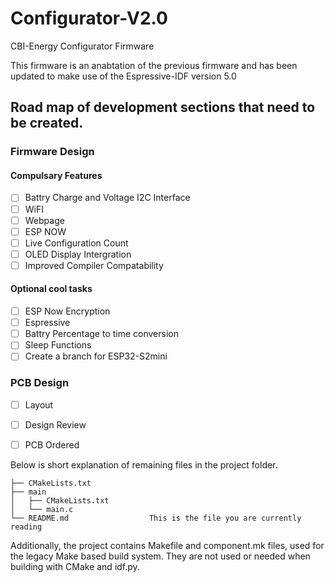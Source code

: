 # Configurator-V2.0
CBI-Energy Configurator Firmware

This firmware is an anabtation of the previous firmware and has been updated to make use of the Espressive-IDF version 5.0

## Road map of development sections that need to be created.

### Firmware Design 

#### Compulsary Features

- [ ] Battry Charge and Voltage I2C Interface
- [ ] WiFI
- [ ] Webpage
- [ ] ESP NOW
- [ ] Live Configuration Count
- [ ] OLED Display Intergration
- [ ] Improved Compiler Compatability 

#### Optional cool tasks

- [ ] ESP Now Encryption
- [ ] Espressive 
- [ ] Battry Percentage to time conversion
- [ ] Sleep Functions
- [ ] Create a branch for ESP32-S2mini

### PCB Design
- [ ] Layout
- [ ] Design Review
- [ ] PCB Ordered



Below is short explanation of remaining files in the project folder.

```
├── CMakeLists.txt
├── main
│   ├── CMakeLists.txt
│   └── main.c
└── README.md                  This is the file you are currently reading
```
Additionally, the project contains Makefile and component.mk files, used for the legacy Make based build system. 
They are not used or needed when building with CMake and idf.py.